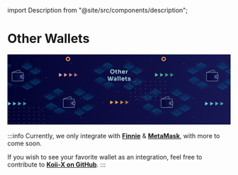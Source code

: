 import Description from "@site/src/components/description";

# Other Wallets

![Banner](./img/Other%20Wallets%20(1).png)

<Description
  text="More wallets integration"
/>

:::info
Currently, we only integrate with [**Finnie**](./finnie-wallet) & [**MetaMask**](./ethereum-metamask), with more to come soon.

If you wish to see your favorite wallet as an integration, feel free to contribute to [**Koii-X on GitHub**](https://github.com/koii-network/koii.X).
:::
